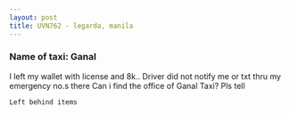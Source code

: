 ```yaml
---
layout: post
title: UVN762 - legarda, manila
---
```


### Name of taxi: Ganal

I left my wallet with license and 8k..
Driver did not notify me or txt thru my emergency no.s there
Can i find the office of Ganal Taxi? Pls tell

```Left behind items```
